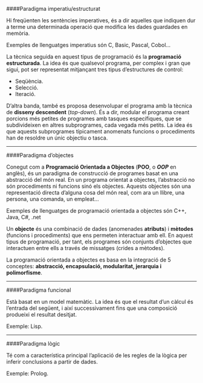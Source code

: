 ####Paradigma imperatiu/estructurat

Hi freqüenten les sentències imperatives, és a dir aquelles que indiquen dur a terme una determinada operació que modifica les dades guardades en memòria.

Exemples de llenguatges imperatius són C, Basic, Pascal, Cobol...

La tècnica seguida en aquest tipus de programació és la **programació estructurada**.
La idea és que qualsevol programa, per complex i gran que sigui, pot ser representat mitjançant tres tipus d’estructures de control:
* Seqüència.
* Selecció.
* Iteració.

D’altra banda, també es proposa desenvolupar el programa amb la tècnica de
**disseny descendent** (_top-down_). És a dir, modular el programa creant porcions
més petites de programes amb tasques específiques, que se subdivideixen en altres
subprogrames, cada vegada més petits. La idea és que aquests subprogrames
típicament anomenats funcions o procediments han de resoldre un únic objectiu o
tasca.
___

####Paradigma d’objectes

Conegut com a **Programació Orientada
a Objectes** (**POO**, o _**OOP**_ en anglès), és un paradigma de construcció de
programes basat en una abstracció del món real. En un programa orientat
a objectes, l’abstracció no són procediments ni funcions sinó els objectes.
Aquests objectes són una representació directa d’alguna cosa del món real,
com ara un llibre, una persona, una comanda, un empleat...

Exemples de llenguatges de programació orientada a objectes són C++, Java, C#, .net

Un **objecte** és una combinació de dades (anomenades **atributs**) i **mètodes** (funcions
i procediments) que ens permeten interactuar amb ell. En aquest tipus de
programació, per tant, els programes són conjunts d’objectes que interactuen entre
ells a través de missatges (crides a mètodes).

La programació orientada a objectes es basa en la integració de 5 conceptes:
**abstracció, encapsulació, modularitat, jerarquia i polimorfisme**.
___

####Paradigma funcional

Està basat en un model matemàtic. La idea és que el resultat d’un càlcul és l’entrada del següent, i així successivament fins que una composició produeixi el resultat desitjat.

Exemple: Lisp.
___

####Paradigma lògic

Té com a característica principal l’aplicació de les regles
de la lògica per inferir conclusions a partir de dades.

Exemple: Prolog.
